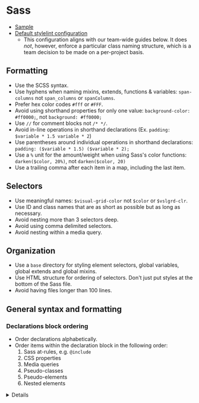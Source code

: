 # Sass

- [Sample](sample.scss)
- [Default stylelint configuration](.stylelintrc.json)
  - This configuration aligns with our team-wide guides below. It does _not_,
    however, enforce a particular class naming structure,
    which is a team decision to be made on a per-project basis.

## Formatting

* Use the SCSS syntax.
* Use hyphens when naming mixins, extends, functions & variables: `span-columns` not `span_columns` or `spanColumns`.
* Prefer hex color codes `#fff` or `#FFF`.
* Avoid using shorthand properties for only one value: `background-color: #ff0000;`, not `background: #ff0000;`
* Use `//` for comment blocks not `/* */`.
* Avoid in-line operations in shorthand declarations (Ex. `padding: $variable * 1.5 variable * 2`)
* Use parentheses around individual operations in shorthand declarations: `padding: ($variable * 1.5) ($variable * 2);`
* Use a `%` unit for the amount/weight when using Sass's color functions: `darken($color, 20%)`, not `darken($color, 20)`
* Use a trailing comma after each item in a map, including the last item.

## Selectors

* Use meaningful names: `$visual-grid-color` not `$color` or `$vslgrd-clr`.
* Use ID and class names that are as short as possible but as long as necessary.
* Avoid nesting more than 3 selectors deep.
* Avoid using comma delimited selectors.
* Avoid nesting within a media query.

## Organization

* Use a `base` directory for styling element selectors, global variables, global extends and global mixins.
* Use HTML structure for ordering of selectors. Don't just put styles at the bottom of the Sass file.
* Avoid having files longer than 100 lines.

## General syntax and formatting

### Declarations block ordering

- Order declarations alphabetically.
- Order items within the declaration block in the following order:
    1. Sass at-rules, e.g. `@include`
    1. CSS properties
    1. Media queries
    1. Pseudo-classes
    1. Pseudo-elements
    1. Nested elements

<details>

#### Code examples

Alphabetize declarations:

```scss
.class {
  display: block;
  text-align: center;
  width: 100%;
}
```

Alphabetize prefixed properties as if the prefix doesn't exist:

```scss
.class {
  font-family: system-ui;
  -webkit-font-smoothing: antialiased;
  font-weight: $weight-variable;
}
```

Comprehensive example of ordering items within a declaration block:

```scss
.class {
  @include size(10px);

  display: block;
  margin: $spacing-variable;

  @media (min-width: $screen-variable) {
    padding: $spacing-variable;
  }

  &:focus {
    border-color: $color-variable;
  }

  &::before {
    content: "";
  }

  .nested-element {
    margin: $spacing-variable;
  }
}
```

#### Motivation

Alphabetizing is automatable and is commonly a feature built into
code editors (see Resources below).

#### Linting

Alphabetical declaration ordering can be linted using stylelint with the
[stylelint-order][stylelint-order] plugin and its
`order/properties-alphabetical-order` rule.

[stylelint-order]: https://github.com/hudochenkov/stylelint-order

#### Resources

- Atom users can use the [Sort Lines package][sort-lines], which provides
  commands and keybindings for alphabetical sorting.
- Sublime Text users can use the `Edit > Sort Lines` menu item, or press
  <kbd>F5</kbd> to sort lines alphabetically.

[sort-lines]: https://github.com/atom/sort-lines

</details>
